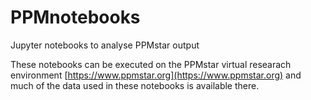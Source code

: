 # PPMnotebooks
Jupyter notebooks to analyse PPMstar output

These notebooks can be executed on the PPMstar virtual researach environment [https://www.ppmstar.org](https://www.ppmstar.org) and much of the data used in these notebooks is available there. 
